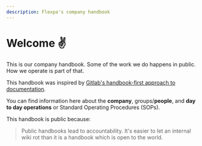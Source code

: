 ```yaml
---
description: Flexpa's company handbook
---
```


# Welcome ✌️

This is our company handbook. Some of the work we do happens in public. How we operate is part of that.

This handbook was inspired by [Gitlab's handbook-first approach to documentation](https://about.gitlab.com/company/culture/all-remote/handbook-first-documentation/).

You can find information here about the **company**, groups/**people**, and **day to day operations** or Standard Operating Procedures (SOPs).

This handbook is public because:

> Public handbooks lead to accountability. It's easier to let an internal wiki rot than it is a handbook which is open to the world.


